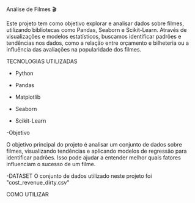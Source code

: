 Análise de Filmes 🎬

Este projeto tem como objetivo explorar e analisar dados sobre filmes, utilizando bibliotecas como Pandas, Seaborn e Scikit-Learn. Através de visualizações e modelos estatísticos, buscamos identificar padrões e tendências nos dados, como a relação entre orçamento e bilheteria ou a influência das avaliações na popularidade dos filmes.

TECNOLOGIAS UTILIZADAS

- Python

- Pandas

- Matplotlib

- Seaborn

- Scikit-Learn

-Objetivo

O objetivo principal do projeto é analisar um conjunto de dados sobre filmes, visualizando tendências e aplicando modelos de regressão para identificar padrões. Isso pode ajudar a entender melhor quais fatores influenciam o sucesso de um filme.

-DATASET
O conjunto de dados utilizado neste projeto foi "cost_revenue_dirty.csv"

COMO UTILIZAR


